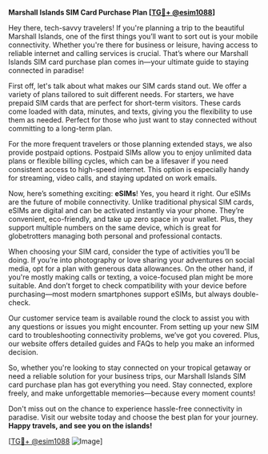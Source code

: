 **Marshall Islands SIM Card Purchase Plan [[TG💪+ @esim1088](https://t.me/s/esim1088)]**

Hey there, tech-savvy travelers! If you're planning a trip to the beautiful Marshall Islands, one of the first things you’ll want to sort out is your mobile connectivity. Whether you're there for business or leisure, having access to reliable internet and calling services is crucial. That’s where our Marshall Islands SIM card purchase plan comes in—your ultimate guide to staying connected in paradise!

First off, let's talk about what makes our SIM cards stand out. We offer a variety of plans tailored to suit different needs. For starters, we have prepaid SIM cards that are perfect for short-term visitors. These cards come loaded with data, minutes, and texts, giving you the flexibility to use them as needed. Perfect for those who just want to stay connected without committing to a long-term plan.

For the more frequent travelers or those planning extended stays, we also provide postpaid options. Postpaid SIMs allow you to enjoy unlimited data plans or flexible billing cycles, which can be a lifesaver if you need consistent access to high-speed internet. This option is especially handy for streaming, video calls, and staying updated on work emails.

Now, here’s something exciting: **eSIMs**! Yes, you heard it right. Our eSIMs are the future of mobile connectivity. Unlike traditional physical SIM cards, eSIMs are digital and can be activated instantly via your phone. They’re convenient, eco-friendly, and take up zero space in your wallet. Plus, they support multiple numbers on the same device, which is great for globetrotters managing both personal and professional contacts.

When choosing your SIM card, consider the type of activities you’ll be doing. If you’re into photography or love sharing your adventures on social media, opt for a plan with generous data allowances. On the other hand, if you're mostly making calls or texting, a voice-focused plan might be more suitable. And don’t forget to check compatibility with your device before purchasing—most modern smartphones support eSIMs, but always double-check.

Our customer service team is available round the clock to assist you with any questions or issues you might encounter. From setting up your new SIM card to troubleshooting connectivity problems, we’ve got you covered. Plus, our website offers detailed guides and FAQs to help you make an informed decision.

So, whether you're looking to stay connected on your tropical getaway or need a reliable solution for your business trips, our Marshall Islands SIM card purchase plan has got everything you need. Stay connected, explore freely, and make unforgettable memories—because every moment counts!

Don't miss out on the chance to experience hassle-free connectivity in paradise. Visit our website today and choose the best plan for your journey. **Happy travels, and see you on the islands!**

[[TG💪+ @esim1088](https://t.me/s/esim1088) ![Image](https://i.postimg.cc/Y0z9fWf4/image.png)]